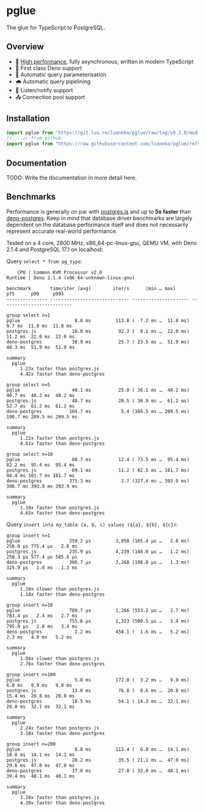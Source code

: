 # pglue

The glue for TypeScript to PostgreSQL.

## Overview

- 🌟 [High performance](#benchmarks), fully asynchronous, written in modern TypeScript
- 🐢 First class Deno support
- 💬 Automatic query parameterisation
- 🌧️ Automatic query pipelining
- 📣 Listen/notify support
- 📤 Connection pool support

## Installation

```ts
import pglue from "https://git.lua.re/luaneko/pglue/raw/tag/v0.2.0/mod.ts";
// ...or from github:
import pglue from "https://raw.githubusercontent.com/luaneko/pglue/refs/tags/v0.2.0/mod.ts";
```

## Documentation

TODO: Write the documentation in more detail here.

## Benchmarks

Performance is generally on par with [postgres.js][1] and up to **5x faster** than [deno-postgres][2]. Keep in mind that database driver benchmarks are largely dependent on the database performance itself and does not necessarily represent accurate real-world performance.

Tested on a 4 core, 2800 MHz, x86_64-pc-linux-gnu, QEMU VM, with Deno 2.1.4 and PostgreSQL 17.1 on localhost:

Query `select * from pg_type`:

```
    CPU | Common KVM Processor v2.0
Runtime | Deno 2.1.4 (x86_64-unknown-linux-gnu)

benchmark       time/iter (avg)        iter/s      (min … max)           p75      p99     p995
--------------- ----------------------------- --------------------- --------------------------

group select n=1
pglue                    8.8 ms         113.8 (  7.2 ms …  11.8 ms)   9.7 ms  11.8 ms  11.8 ms
postgres.js             10.8 ms          92.3 (  8.1 ms …  22.0 ms)  11.2 ms  22.0 ms  22.0 ms
deno-postgres           38.9 ms          25.7 ( 23.5 ms …  51.9 ms)  40.3 ms  51.9 ms  51.9 ms

summary
  pglue
     1.23x faster than postgres.js
     4.42x faster than deno-postgres

group select n=5
pglue                   40.1 ms          25.0 ( 36.1 ms …  48.2 ms)  40.7 ms  48.2 ms  48.2 ms
postgres.js             48.7 ms          20.5 ( 38.9 ms …  61.2 ms)  52.7 ms  61.2 ms  61.2 ms
deno-postgres          184.7 ms           5.4 (166.5 ms … 209.5 ms) 190.7 ms 209.5 ms 209.5 ms

summary
  pglue
     1.22x faster than postgres.js
     4.61x faster than deno-postgres

group select n=10
pglue                   80.7 ms          12.4 ( 73.5 ms …  95.4 ms)  82.2 ms  95.4 ms  95.4 ms
postgres.js             89.1 ms          11.2 ( 82.5 ms … 101.7 ms)  94.4 ms 101.7 ms 101.7 ms
deno-postgres          375.3 ms           2.7 (327.4 ms … 393.9 ms) 390.7 ms 393.9 ms 393.9 ms

summary
  pglue
     1.10x faster than postgres.js
     4.65x faster than deno-postgres
```

Query `insert into my_table (a, b, c) values (${a}, ${b}, ${c})`:

```
group insert n=1
pglue                  259.2 µs         3,858 (165.4 µs …   2.8 ms) 258.0 µs 775.4 µs   2.8 ms
postgres.js            235.9 µs         4,239 (148.8 µs …   1.2 ms) 250.3 µs 577.4 µs 585.6 µs
deno-postgres          306.7 µs         3,260 (198.8 µs …   1.3 ms) 325.9 µs   1.0 ms   1.3 ms

summary
  pglue
     1.10x slower than postgres.js
     1.18x faster than deno-postgres

group insert n=10
pglue                  789.7 µs         1,266 (553.2 µs …   2.7 ms) 783.4 µs   2.4 ms   2.7 ms
postgres.js            755.6 µs         1,323 (500.5 µs …   3.4 ms) 795.0 µs   2.8 ms   3.4 ms
deno-postgres            2.2 ms         458.1 (  1.6 ms …   5.2 ms)   2.3 ms   4.8 ms   5.2 ms

summary
  pglue
     1.04x slower than postgres.js
     2.76x faster than deno-postgres

group insert n=100
pglue                    5.8 ms         172.0 (  3.2 ms …   9.9 ms)   6.8 ms   9.9 ms   9.9 ms
postgres.js             13.0 ms          76.8 (  8.6 ms …  20.8 ms)  15.4 ms  20.8 ms  20.8 ms
deno-postgres           18.5 ms          54.1 ( 14.3 ms …  32.1 ms)  20.0 ms  32.1 ms  32.1 ms

summary
  pglue
     2.24x faster than postgres.js
     3.18x faster than deno-postgres

group insert n=200
pglue                    8.8 ms         113.4 (  6.0 ms …  14.1 ms)  10.0 ms  14.1 ms  14.1 ms
postgres.js             28.2 ms          35.5 ( 21.1 ms …  47.0 ms)  29.6 ms  47.0 ms  47.0 ms
deno-postgres           37.0 ms          27.0 ( 32.0 ms …  48.1 ms)  39.4 ms  48.1 ms  48.1 ms

summary
  pglue
     3.20x faster than postgres.js
     4.20x faster than deno-postgres
```

[1]: https://github.com/porsager/postgres
[2]: https://github.com/denodrivers/postgres

